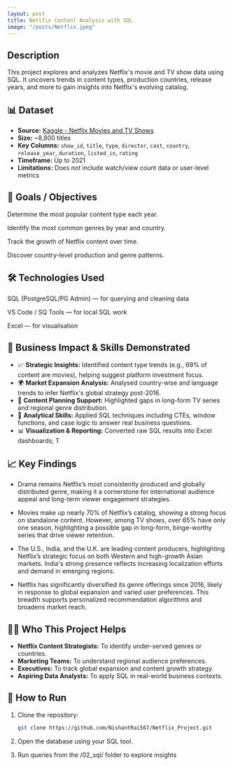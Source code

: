 ```yaml
---
layout: post
title: Netlfix Content Analysis with SQL
image: "/posts/Netflix.jpeg"
---
```

## Description

This project explores and analyzes Netflix's movie and TV show data using SQL. It uncovers trends in content types, production countries, release years, and more to gain insights into Netflix's evolving catalog.

## 📊 Dataset
- **Source:** [Kaggle - Netflix Movies and TV Shows](https://www.kaggle.com/shivamb/netflix-shows)
- **Size:** ~8,800 titles
- **Key Columns:** `show_id`, `title`, `type`, `director`, `cast`, `country`, `release_year`, `duration`, `listed_in`, `rating`
- **Timeframe:** Up to 2021
- **Limitations:** Does not include watch/view count data or user-level metrics

## 🎯 Goals / Objectives
Determine the most popular content type each year.

Identify the most common genres by year and country.

Track the growth of Netflix content over time.

Discover country-level production and genre patterns.


## 🛠 Technologies Used

SQL (PostgreSQL/PG Admin) — for querying and cleaning data

VS Code / SQ Tools — for local SQL work

Excel — for visualisation


## 💼 Business Impact & Skills Demonstrated

- 📈 **Strategic Insights:** Identified content type trends (e.g., 69% of content are movies), helping suggest platform investment focus.
- 🌍 **Market Expansion Analysis:** Analysed country-wise and language trends to infer Netflix's global strategy post-2016.
- 🎯 **Content Planning Support:** Highlighted gaps in long-form TV series and regional genre distribution.
- 🧠 **Analytical Skills:** Applied SQL techniques including CTEs, window functions, and case logic to answer real business questions.
- 📊 **Visualization & Reporting:** Converted raw SQL results into Excel dashboards; T

## 📈 Key Findings

- Drama remains Netflix’s most consistently produced and globally distributed genre, making it a cornerstone for international audience appeal and long-term viewer engagement strategies.

- Movies make up nearly 70% of Netflix’s catalog, showing a strong focus on standalone content. However, among TV shows, over 65% have only one season, highlighting a possible gap in long-form, binge-worthy series that drive viewer retention.

- The U.S., India, and the U.K. are leading content producers, highlighting Netflix’s strategic focus on both Western and high-growth Asian markets. India's strong presence reflects increasing localization efforts and demand in emerging regions.

- Netflix has significantly diversified its genre offerings since 2016, likely in response to global expansion and varied user preferences. This breadth supports personalized recommendation algorithms and broadens market reach.

## 👨‍💼 Who This Project Helps

- **Netflix Content Strategists:** To identify under-served genres or countries.
- **Marketing Teams:** To understand regional audience preferences.
- **Executives:** To track global expansion and content growth strategy.
- **Aspiring Data Analysts:** To apply SQL in real-world business contexts.

## 🚀 How to Run

1. Clone the repository:
   ```bash
   git clone https://github.com/NishantRai567/Netflix_Project.git
   ```

2. Open the database using your SQL tool.

3. Run queries from the /02_sql/ folder to explore insights
